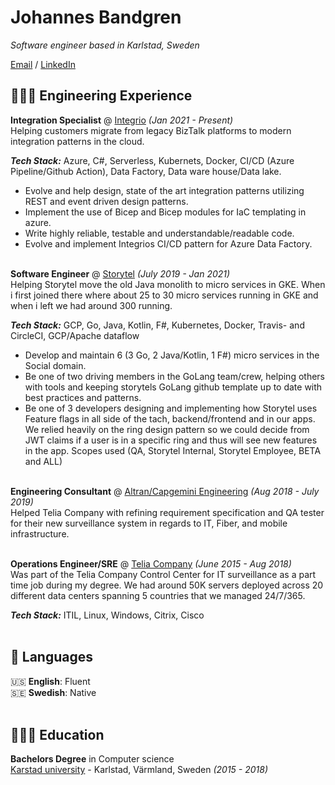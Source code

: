 # Johannes Bandgren

_Software engineer based in Karlstad, Sweden_ <br>

[Email](mailto:bandgren2@gmail.com.com) / [LinkedIn](https://www.linkedin.com/in/johannes-bandgren-76b6b4146/)

## 👨🏼‍💻 Engineering Experience

**Integration Specialist** @ [Integrio](https://integrio.info/) _(Jan 2021 - Present)_ <br>
Helping customers migrate from legacy BizTalk platforms to modern integration patterns in the cloud.

**_Tech Stack:_**
Azure, C#, Serverless, Kubernets, Docker, CI/CD (Azure Pipeline/Github Action), Data Factory, Data ware house/Data lake.

- Evolve and help design, state of the art integration patterns utilizing REST and event driven design patterns.
- Implement the use of Bicep and Bicep modules for IaC templating in azure.
- Write highly reliable, testable and understandable/readable code.
- Evolve and implement Integrios CI/CD pattern for Azure Data Factory.
<br><br>

**Software Engineer** @ [Storytel](https://www.storytel.com) _(July 2019 - Jan 2021)_ <br>
Helping Storytel move the old Java monolith to micro services in GKE. When i first joined there where about 25 to 30 micro services running in GKE and when i left we had around 300 running.

**_Tech Stack:_** GCP, Go, Java, Kotlin, F#, Kubernetes, Docker, Travis- and CircleCI, GCP/Apache dataflow

- Develop and maintain 6 (3 Go, 2 Java/Kotlin, 1 F#) micro services in the Social domain.
- Be one of two driving members in the GoLang team/crew, helping others with tools and keeping storytels GoLang github template up to date with best practices and patterns.
- Be one of 3 developers designing and implementing how Storytel uses Feature flags in all side of the tach, backend/frontend and in our apps. We relied heavily on the ring design pattern so we could decide from JWT claims if a user is in a specific ring and thus will see new features in the app. Scopes used (QA, Storytel Internal, Storytel Employee, BETA and ALL)
<br><br>

**Engineering Consultant** @ [Altran/Capgemini Engineering](https://capgemini-engineering.com/us/en/) _(Aug 2018 - July 2019)_ <br>
Helped Telia Company with refining requirement specification and QA tester for their new surveillance system in regards to IT, Fiber, and mobile infrastructure. 
<br><br>

**Operations Engineer/SRE** @ [Telia Company](https://capgemini-engineering.com/us/en/) _(June 2015 - Aug 2018)_ <br>
Was part of the Telia Company Control Center for IT surveillance as a part time job during my degree.
We had around 50K servers deployed across 20 different data centers spanning 5 countries that we managed 24/7/365.

**_Tech Stack:_** ITIL, Linux, Windows, Citrix, Cisco
<br><br>

## 💬 Languages

🇺🇸 **English**: Fluent <br>
🇸🇪 **Swedish**: Native
<br><br>

## 👨🏼‍🎓 Education

**Bachelors Degree** in Computer science<br>
[Karstad university](https://www.kau.se/) - Karlstad, Värmland, Sweden _(2015 - 2018)_



